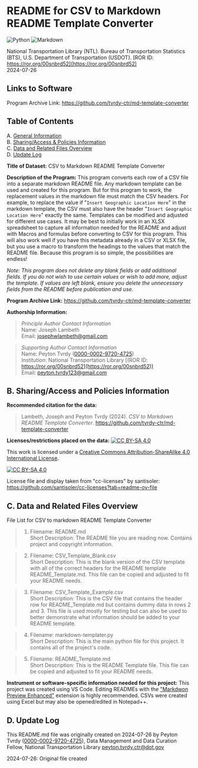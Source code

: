 # README for CSV to Markdown README Template Converter  

![Python](https://img.shields.io/badge/python-3670A0?style=for-the-badge&logo=python&logoColor=ffdd54) ![Markdown](https://img.shields.io/badge/markdown-%23000000.svg?style=for-the-badge&logo=markdown&logoColor=white)  

National Transportation Library (NTL). Bureau of Transportation Statistics (BTS), U.S. Department of Transportation (USDOT). [ROR ID: https://ror.org/00snbrd52](https://ror.org/00snbrd52)    
2024-07-26  

## Links to Software  
Program Archive Link: <https://github.com/tvrdy-ctr/md-template-converter>   

## Table of Contents  
A. [General Information](#a-general-information)  
B. [Sharing/Access & Policies Information](#b-sharingaccess-and-policies-information)  
C. [Data and Related Files Overview](#c-data-and-related-files-overview)  
D. [Update Log](#f-update-log)  

**Title of Dataset:**  CSV to Markdown README Template Converter  

**Description of the Program:** This program converts each row of a CSV file into a separate markdown README file. Any markdown template can be used and created for this program. But for this program to work, the replacement values in the markdown file must match the CSV headers. For example, to replace the value if "`Insert Geographic Location Here`" in the markdown template, the CSV must also have the header "`Insert Geographic Location Here`" exactly the same. Templates can be modified and adjusted for different use cases. It may be best to initially work in an XLSX spreadsheet to capture all information needed for the README and adjust with Macros and formulas before converting to CSV for this program. This will also work well if you have this metadata already in a CSV or XLSX file, but you use a macro to transform the headings to the values that match the README file. Because this program is so simple, the possibilities are endless! 

*Note: This program does not delete any blank fields or add additional fields. If you do not wish to use certain values or wish to add more, adjust the template. If values are left blank, ensure you delete the unnecessary fields from the README before publication and use.*

**Program Archive Link:** <https://github.com/tvrdy-ctr/md-template-converter>  

**Authorship Information:**  

>  *Principle Author Contact Information*  
>  Name: Joseph Lambeth  
>  Email: josephwlambeth@gmail.com  

>  *Supporting Author Contact Information*  
>  Name: Peyton Tvrdy ([0000-0002-9720-4725](https://orcid.org/0000-0002-9720-4725))   
>  Institution: National Transportation Library [(ROR ID: https://ror.org/00snbrd52](https://ror.org/00snbrd52))     
>  Email: peyton.tvrdy123@gmail.com   


## B. Sharing/Access and Policies Information  

**Recommended citation for the data:**  

>  Lambeth, Joseph and Peyton Tvrdy (2024). *CSV to Markdown README Template Converter*. <https://github.com/tvrdy-ctr/md-template-converter>  

**Licenses/restrictions placed on the data:** 
 [![CC BY-SA 4.0][cc-by-sa-shield]][cc-by-sa]

This work is licensed under a
[Creative Commons Attribution-ShareAlike 4.0 International License][cc-by-sa].

[![CC BY-SA 4.0][cc-by-sa-image]][cc-by-sa]

[cc-by-sa]: http://creativecommons.org/licenses/by-sa/4.0/
[cc-by-sa-image]: https://licensebuttons.net/l/by-sa/4.0/88x31.png
[cc-by-sa-shield]: https://img.shields.io/badge/License-CC%20BY--SA%204.0-lightgrey.svg  

License file and display taken from "cc-licenses" by santisoler: <https://github.com/santisoler/cc-licenses?tab=readme-ov-file>  

 
## C. Data and Related Files Overview  

File List for CSV to markdown README Template Converter  

>  1. Filename: README.md  
>  Short Description:  The README file you are reading now. Contains project and copyright information.   

>  2. Filename: CSV_Template_Blank.csv  
>  Short Description:  This is the blank version of the CSV template with all of the correct headers for the README template README_Template.md. This file can be copied and adjusted to fit your README needs.  

>  3. Filename: CSV_Template_Example.csv  
>  Short Description:  This is the CSV file that contains the header row for README_Template.md but contains dummy data in rows 2 and 3. This file is used mostly for testing but can also be used to better demonstrate what information should be added to your README template.    

>  4. Filename: markdown-templater.py  
>  Short Description:  This is the main python file for this project. It contains all of the project's code.   

>  5. Filename: README_Template.md  
>  Short Description:  This is the README Template file. This file can be copied and adjusted to fit your README needs.   


**Instrument or software-specific information needed for this project:** This project was created using VS Code. Editing READMEs with the ["Markdwon Preview Enhanced"](https://marketplace.visualstudio.com/items?itemName=shd101wyy.markdown-preview-enhanced) extension is highly recommended. CSVs were created using Excel but may also be opened/edited in Notepad++.   

## D. Update Log  

This README.md file was originally created on 2024-07-26 by Peyton Tvrdy ([0000-0002-9720-4725](https://orcid.org/0000-0002-9720-4725)), Data Management and Data Curation Fellow, National Transportation Library <peyton.tvrdy.ctr@dot.gov>  
 
2024-07-26: Original file created  
